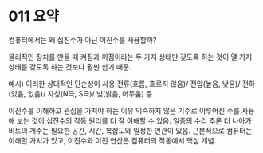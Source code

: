 # 011 요약



컴퓨터에서는 왜 십진수가 아닌 이진수를 사용할까?

물리적인 장치를 만들 때 켜짐과 꺼짐이라는 두 가지 상태만 갖도록 하는 것이 열 가지 상태를 갖도록 하는 것보다 훨씬 쉽기 때문.

예시) 이러한 상대적인 단순성이 사용
전류(흐름, 흐르지 않음)/ 전압(높음, 낮음)/ 전하(있음, 없음)/ 자성(N극, S극)/ 빛(밝음, 어두움) 등



이진수를 이해하고 관심을 가져야 하는 이유
익숙하지 않은 기수로 이루어진 수를 사용해 보는 것이 십진수의 작동 원리를 더 잘 이해할 수 있음. 일종의 수리 추론
더 나아가 비트의 개수는 필요한 공간, 시간, 복잡도와 일정한 연관이 있음.
근본적으로 컴퓨터는 이해할 가치가 있고, 이진수와 이진 연산은 컴퓨터의 작동에서 핵심 개념.

